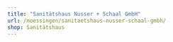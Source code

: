 ```yaml
---
title: "Sanitätshaus Nusser + Schaal GmbH"
url: /moessingen/sanitaetshaus-nusser-schaal-gmbh/
shop: Sanitätshaus
---
```

